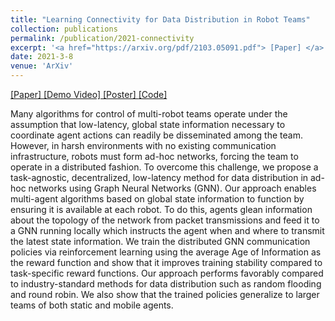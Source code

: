 ```yaml
---
title: "Learning Connectivity for Data Distribution in Robot Teams"
collection: publications
permalink: /publication/2021-connectivity
excerpt: '<a href="https://arxiv.org/pdf/2103.05091.pdf"> [Paper] </a> <a href="https://youtu.be/UNBvsPZIudU"> [Demo Video] </a> <a href="https://katetolstaya.github.io/files/CoRL_2019_Poster.pdf"> [Poster] </a> <a href="https://github.com/landonbutler/Learning-Connectivity"> [Code] </a>'
date: 2021-3-8
venue: 'ArXiv'
---
```


<a href="https://arxiv.org/pdf/2103.05091.pdf"> [Paper] </a> <a href="https://youtu.be/UNBvsPZIudU"> [Demo Video] </a> <a href="https://katetolstaya.github.io/files/CoRL_2019_Poster.pdf"> [Poster] </a> <a href="https://github.com/landonbutler/Learning-Connectivity"> [Code] </a>

Many algorithms for control of multi-robot teams operate under the assumption that low-latency, global state information necessary to coordinate agent actions can readily be disseminated among the team. However, in harsh environments with no existing communication infrastructure, robots must form ad-hoc networks, forcing the team to operate in a distributed fashion. To overcome this challenge, we propose a task-agnostic, decentralized, low-latency method for data distribution in ad-hoc networks using Graph Neural Networks (GNN). Our approach enables multi-agent algorithms based on global state information to function by ensuring it is available at each robot. To do this, agents glean information about the topology of the network from packet transmissions and feed it to a GNN running locally which instructs the agent when and where to transmit the latest state information. We train the distributed GNN communication policies via reinforcement learning using the average Age of Information as the reward function and show that it improves training stability compared to task-specific reward functions. Our approach performs favorably compared to industry-standard methods for data distribution such as random flooding and round robin. We also show that the trained policies generalize to larger teams of both static and mobile agents.
